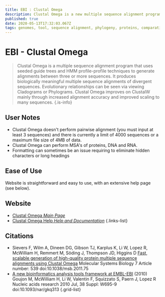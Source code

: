 ```yaml
---
title: EBI : Clustal Omega
description: Clustal Omega is a new multiple sequence alignment program that uses seeded guide trees and HMM profile-profile techniques to generate alignments between three or more sequences.
published: true
date: 2020-05-13T17:32:03.067Z
tags: genomes, tool, sequence alignment, phylogeny, proteins, comparative genomics, hmm, conservation
---
```


# EBI - Clustal Omega

> Clustal Omega is a multiple sequence alignment program that uses seeded guide trees and HMM profile-profile techniques to generate alignments between three or more sequences. It produces biologically meaningful multiple sequence alignments of divergent sequences. Evolutionary relationships can be seen via viewing Cladograms or Phylograms. Clustal Omega improves on ClustalW mainly through increased alignment accuracy and improved scaling to many sequences.
{.is-info}

## User Notes

- Clustal Omega doesn't perform pairwise alignment (you must input at least 3 sequences) and there is currently a limit of 4000 sequences or a maximum file size of 4MB of data.
- Clustal Omega can perform MSA's of proteins, DNA and RNA.
-  Formatting can sometimes be an issue requiring to eliminate hidden characters or long headings

## Ease of Use 

Website is straightforward and easy to use, with an extensive help page (see below).


## Website

- [Clustal Omega *Main Page*](https://www.ebi.ac.uk/Tools/msa/clustalo/)
- [Clustal Omega Help *Help and Documentation*](https://www.ebi.ac.uk/seqdb/confluence/display/JDSAT/Clustal+Omega+Help+and+Documentation)
{.links-list}

## Citations

- Sievers F, Wilm A, Dineen DG, Gibson TJ, Karplus K, Li W, Lopez R, McWilliam H, Remmert M, Söding J, Thompson JD, Higgins D [Fast, scalable generation of high-quality protein multiple sequence alignments using Clustal Omega](https://www.embopress.org/doi/full/10.1038/msb.2011.75) Molecular Systems Biology 7 Article number: 539 doi:10.1038/msb.2011.75
- [A new bioinformatics analysis tools framework at EMBL-EBI](https://academic.oup.com/nar/article/38/suppl_2/W695/1097251) (2010) Goujon M, McWilliam H, Li W, Valentin F, Squizzato S, Paern J, Lopez R Nucleic acids research 2010 Jul, 38 Suppl: W695-9 doi:10.1093/nar/gkq313
{.grid-list}